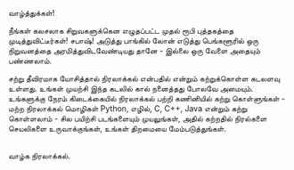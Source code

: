 வாழ்த்துக்கள்!

நீங்கள் கலசலாக சிறுவகளுக்கென எழுதப்பட்ட முதல் ரூபி புத்தகத்தை முடித்துவிட்டீர்கள்! சபாஷ்! அடுத்து பாங்கில் லோன் எடுத்து பெங்களூரில் ஒரு நிறுவனத்தை அரமித்துவிடவேண்டியது தானே - இல்லை ஒரு வேளை அதையும் பண்ணலாம்.

சற்று தீவிரமாக யோசித்தால் நிரலாக்கல் என்பதில் என்றும் கற்றுக்கொள்ள கடலளவு உள்ளது. உங்கள் முயற்சி இந்த கடலில் கால் நனைத்தது போலவே அமையும். உங்களுக்கு நேரம் கிடைக்கையில் நிரலாக்கல் பற்றி கணினியில் கற்று கொள்ளுங்கள் - மற்ற நிரலாக்கல் மொழிகள்  Python, எழில், C, C++, Java என்றும் கற்று கொள்ளலாம் - சில பயிற்சி படங்களையும் முயலுங்கள், அதில் கற்றதில் நிரல்களை செயலிகளை உருவாக்குங்கள், உங்கள் திறமையை மேம்படுத்துங்கள்.

<br />
வாழ்க நிரலாக்கல்.

